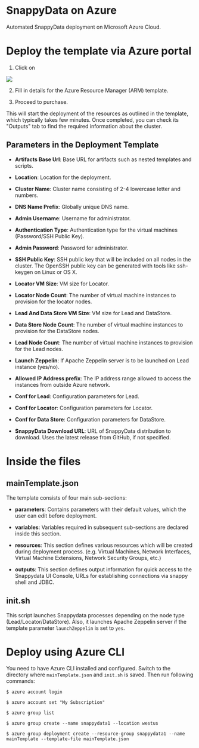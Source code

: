 # SnappyData on Azure
Automated SnappyData deployment on Microsoft Azure Cloud.


# Deploy the template via Azure portal

1. Click on
<a href="https://portal.azure.com/#create/Microsoft.Template/uri/https%3A%2F%2Fraw.githubusercontent.com%2Fsnappydatainc%2Fsnappy-cloud-tools%2Fmaster%2Fazure%2FmainTemplate.json">
<img src="https://camo.githubusercontent.com/9285dd3998997a0835869065bb15e5d500475034/687474703a2f2f617a7572656465706c6f792e6e65742f6465706c6f79627574746f6e2e706e67" data-canonical-src="http://azuredeploy.net/deploybutton.png" style="max-width:100%;">
</a>

2. Fill in details for the Azure Resource Manager (ARM) template.

3. Proceed to purchase.

This will start the deployment of the resources as outlined in the template, which typically takes few minutes.
Once completed, you can check its "Outputs" tab to find the required information about the cluster.

## Parameters in the Deployment Template

- **Artifacts Base Url**: Base URL for artifacts such as nested templates and scripts.

- **Location**: Location for the deployment.

- **Cluster Name**: Cluster name consisting of 2-4 lowercase letter and numbers.

- **DNS Name Prefix**: Globally unique DNS name.

- **Admin Username**: Username for administrator.

- **Authentication Type**: Authentication type for the virtual machines (Password/SSH Public Key).

- **Admin Password**: Password for administrator.

- **SSH Public Key**: SSH public key that will be included on all nodes in the cluster. The OpenSSH public key can be generated with tools like ssh-keygen on Linux or OS X.

- **Locator VM Size**: VM size for Locator.

- **Locator Node Count**: The number of virtual machine instances to provision for the locator nodes.

- **Lead And Data Store VM Size**: VM size for Lead and DataStore.

- **Data Store Node Count**: The number of virtual machine instances to provision for the DataStore nodes.

- **Lead Node Count**: The number of virtual machine instances to provision for the Lead nodes.

- **Launch Zeppelin**: If Apache Zeppelin server is to be launched on Lead instance (yes/no).

- **Allowed IP Address prefix**: The IP address range allowed to access the instances from outside Azure network.

- **Conf for Lead**: Configuration parameters for Lead.

- **Conf for Locator**: Configuration parameters for Locator.

- **Conf for Data Store**: Configuration parameters for DataStore.

- **SnappyData Download URL**: URL of SnappyData distribution to download. Uses the latest release from GitHub, if not specified.


# Inside the files

## mainTemplate.json

The template consists of four main sub-sections:

- **parameters**: Contains parameters with their default values, which the user can edit before deployment.

- **variables**: Variables required in subsequent sub-sections are declared inside this section.

- **resources**: This section defines various resources which will be created during deployment process. (e.g. Virtual Machines, Network Interfaces, Virtual Machine Extensions, Network Security Groups, etc.)

- **outputs**: This section defines output information for quick access to the Snappydata UI Console, URLs for establishing connections via snappy shell and JDBC.

## init.sh

This script launches Snappydata processes depending on the node type (Lead/Locator/DataStore). Also, it launches Apache Zeppelin server if the template parameter `launchZeppelin` is set to `yes`.


# Deploy using Azure CLI

You need to have Azure CLI installed and configured.
Switch to the directory where `mainTemplate.json` and `init.sh` is saved. Then run following commands:

```
$ azure account login

$ azure account set "My Subscription"

$ azure group list

$ azure group create --name snappydata1 --location westus

$ azure group deployment create --resource-group snappydata1 --name mainTemplate --template-file mainTemplate.json
```

